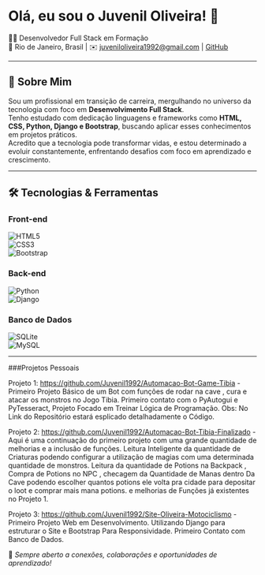 # Olá, eu sou o Juvenil Oliveira! 👋

🧑‍💻 Desenvolvedor Full Stack em Formação  
📍 Rio de Janeiro, Brasil | ✉️ juveniloliveira1992@gmail.com | [GitHub](https://github.com/Juvenil1992)

---

## 🚀 Sobre Mim

Sou um profissional em transição de carreira, mergulhando no universo da tecnologia com foco em **Desenvolvimento Full Stack**.  
Tenho estudado com dedicação linguagens e frameworks como **HTML, CSS, Python, Django e Bootstrap**, buscando aplicar esses conhecimentos em projetos práticos.  
Acredito que a tecnologia pode transformar vidas, e estou determinado a evoluir constantemente, enfrentando desafios com foco em aprendizado e crescimento.

---

## 🛠 Tecnologias & Ferramentas

### Front-end  
![HTML5](https://img.shields.io/badge/HTML5-E34F26?style=flat&logo=html5&logoColor=white)  
![CSS3](https://img.shields.io/badge/CSS3-1572B6?style=flat&logo=css3&logoColor=white)  
![Bootstrap](https://img.shields.io/badge/Bootstrap-7952B3?style=flat&logo=bootstrap&logoColor=white)

### Back-end  
![Python](https://img.shields.io/badge/Python-3776AB?style=flat&logo=python&logoColor=white)  
![Django](https://img.shields.io/badge/Django-092E20?style=flat&logo=django&logoColor=white)

### Banco de Dados  
![SQLite](https://img.shields.io/badge/SQLite-003B57?style=flat&logo=sqlite&logoColor=white)  
![MySQL](https://img.shields.io/badge/MySQL-4479A1?style=flat&logo=mysql&logoColor=white) 

---

###Projetos Pessoais

Projeto 1: https://github.com/Juvenil1992/Automacao-Bot-Game-Tibia  -  Primeiro Projeto Básico de um Bot com funções de rodar na cave , cura e atacar os monstros no Jogo Tibia.
Primeiro contato com o PyAutogui e PyTesseract, Projeto Focado em Treinar Lógica de Programação.
Obs: No Link do Repositório estará esplicado detalhadamente o Código.

Projeto 2: https://github.com/Juvenil1992/Automacao-Bot-Tibia-Finalizado - Aqui é uma continuação do primeiro projeto com uma grande quantidade de melhorias e a inclusão de funções.
Leitura Inteligente da quantidade de Criaturas podendo configurar a utilização de magias com uma determinada quantidade de monstros.
Leitura da quantidade de Potions na Backpack , Compra de Potions no NPC , checagem da Quantidade de Manas dentro Da Cave podendo escolher quantos potions ele volta pra cidade para depositar o loot e comprar mais mana potions.
e melhorias de Funções já existentes no Projeto 1.

Projeto 3: https://github.com/Juvenil1992/Site-Oliveira-Motociclismo - Primeiro Projeto Web em Desenvolvimento.
Utilizando Django para estruturar o Site e Bootstrap Para Responsividade.
Primeiro Contato com Banco de Dados.
     


📌 *Sempre aberto a conexões, colaborações e oportunidades de aprendizado!*
